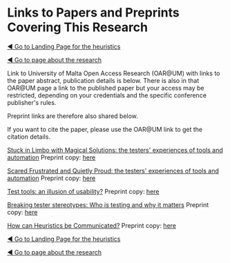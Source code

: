 # Links to Papers and Preprints Covering This Research

[◄ Go to Landing Page for the heuristics](README.md)

[◄ Go to page about the research](About-the-research-and-researcher.md)


Link to University of Malta Open Access Research (OAR@UM) with links to the paper abstract, publication details is below. There is also in that OAR@UM page a link to the published paper but your access may be restricted, depending on your credentials and the specific conference publisher's rules.

Preprint links are therefore also shared below. 

If you want to cite the paper, please use the OAR@UM link to get the citation details.


[Stuck in Limbo with Magical Solutions: the testers' experiences of tools and automation](https://www.um.edu.mt/library/oar/handle/123456789/93431)   Preprint copy: [here](paper-Stuck-in-Limbo-Evans-et-al-SILMS-HUCAPP_2020.pdf)

[Scared Frustrated and Quietly Proud: the testers' experiences of tools and automation](https://www.um.edu.mt/library/oar/handle/123456789/93430)    Preprint copy: [here](paper-Scared-frustrated-Evans-et-al-ECCE2021preprint.pdf)

[Test tools: an illusion of usability?](https://www.um.edu.mt/library/oar/handle/123456789/93428)    Preprint copy: [here](paper-illusion-of-usability-Evans-et-al-TAICPART-2020-preprint.pdf)

[Breaking tester stereotypes: Who is testing and why it matters](https://www.um.edu.mt/library/oar/handle/123456789/132964)    Preprint copy:  [here](paper-Breaking-Tester-Stereotypes-Evans-et-al-Pre-print-July-2024.pdf)

[How can Heuristics be Communicated?](https://www.um.edu.mt/library/oar/handle/123456789/132965)    Preprint copy: [here](paper-Preprint-Commmunicting_Heuristics_CHIRA2024.pdf)




[◄ Go to Landing Page for the heuristics](README.md)

[◄ Go to page about the research](About-the-research-and-researcher.md)

